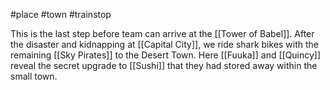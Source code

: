 #place #town #trainstop

This is the last step before team can arrive at the [[Tower of Babel]]. After the disaster and kidnapping at [[Capital City]], we ride shark bikes with the remaining [[Sky Pirates]] to the Desert Town. Here [[Fuuka]] and [[Quincy]] reveal the secret upgrade to [[Sushi]] that they had stored away within the small town.